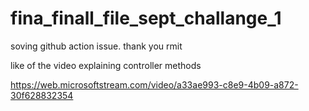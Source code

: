 # fina_finall_file_sept_challange_1
soving github action issue. thank you rmit

like of the video explaining controller methods 

https://web.microsoftstream.com/video/a33ae993-c8e9-4b09-a872-30f628832354
